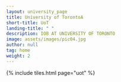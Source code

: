 ```yaml
---
layout: university_page
title: University of TorontoA
short-title: UoT
landing-title: " "
description: IOB AT UNIVERSITY OF TORONTO
image: assets/images/pic04.jpg
author: null
tag: home
weight: 2
---
```


{% include tiles.html page="uot" %}
